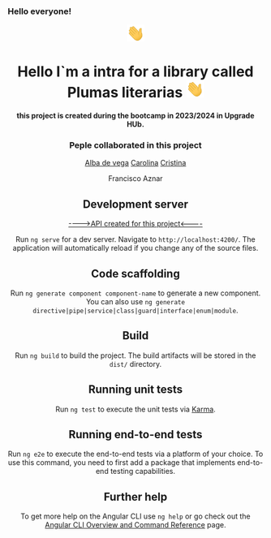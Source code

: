 ### Hello everyone! 

<div align="center"> <img width="35" src="https://github.com/1999AZZAR/1999AZZAR/blob/main/resources/img/waving.gif"><h1 align="center">Hello I`m a intra for a library called Plumas literarias <img width="35" src="https://github.com/1999AZZAR/1999AZZAR/blob/main/resources/img/waving.gif"></h1>
<h4 align="center"> this project is created during the bootcamp in 2023/2024 in Upgrade HUb.</h4>


<h3> Peple collaborated in this project</h3>
<a href="https://github.com/albadvg">Alba de vega</a>
<a href="https://github.com/CarolinaAlbanS">Carolina</a>
<a href="https://github.com/OhMyCris">Cristina</a>
<p>Francisco Aznar</p><a></a>






## Development server

<a href="https://github.com/CarolinaAlbanS/api_libros">---->API created for this project<----</a>

Run `ng serve` for a dev server. Navigate to `http://localhost:4200/`. The application will automatically reload if you change any of the source files.

## Code scaffolding

Run `ng generate component component-name` to generate a new component. You can also use `ng generate directive|pipe|service|class|guard|interface|enum|module`.

## Build

Run `ng build` to build the project. The build artifacts will be stored in the `dist/` directory.

## Running unit tests

Run `ng test` to execute the unit tests via [Karma](https://karma-runner.github.io).

## Running end-to-end tests

Run `ng e2e` to execute the end-to-end tests via a platform of your choice. To use this command, you need to first add a package that implements end-to-end testing capabilities.

## Further help

To get more help on the Angular CLI use `ng help` or go check out the [Angular CLI Overview and Command Reference](https://angular.io/cli) page.
